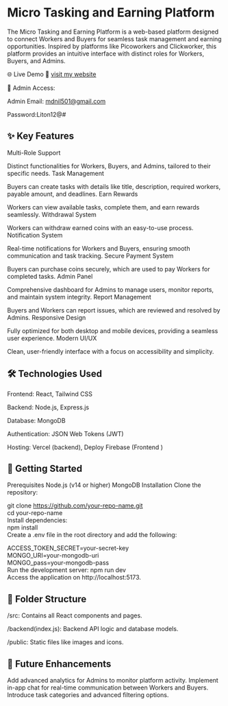  # Micro Tasking and Earning Platform
The Micro Tasking and Earning Platform is a web-based platform designed to connect Workers and Buyers for seamless task management and earning opportunities. Inspired by platforms like Picoworkers and Clickworker, this platform provides an intuitive interface with distinct roles for Workers, Buyers, and Admins.

🌐 Live Demo
🔗 [visit my website](https://simple-firebase-fe141.web.app/)

🔑 Admin Access:

Admin Email: mdnil501@gmail.com

Password:Liton12@#

## ✨ Key Features
Multi-Role Support

Distinct functionalities for Workers, Buyers, and Admins, tailored to their specific needs.
Task Management

Buyers can create tasks with details like title, description, required workers, payable amount, and deadlines.
Earn Rewards

Workers can view available tasks, complete them, and earn rewards seamlessly.
Withdrawal System

Workers can withdraw earned coins with an easy-to-use process.
Notification System

Real-time notifications for Workers and Buyers, ensuring smooth communication and task tracking.
Secure Payment System

Buyers can purchase coins securely, which are used to pay Workers for completed tasks.
Admin Panel

Comprehensive dashboard for Admins to manage users, monitor reports, and maintain system integrity.
Report Management

Buyers and Workers can report issues, which are reviewed and resolved by Admins.
Responsive Design

Fully optimized for both desktop and mobile devices, providing a seamless user experience.
Modern UI/UX

Clean, user-friendly interface with a focus on accessibility and simplicity.

## 🛠️ Technologies Used
Frontend: React, Tailwind CSS

Backend: Node.js, Express.js

Database: MongoDB

Authentication: JSON Web Tokens (JWT)

Hosting: Vercel (backend), Deploy Firebase (Frontend )
## 🚀 Getting Started
Prerequisites
Node.js (v14 or higher)
MongoDB
Installation
Clone the repository:
 
git clone https://github.com/your-repo-name.git  
cd your-repo-name  
Install dependencies:  
npm install  
Create a .env file in the root directory and add the following: 
 
ACCESS_TOKEN_SECRET=your-secret-key  
MONGO_URI=your-mongodb-uri  
MONGO_pass=your-mongodb-pass  
Run the development server: 
npm run dev  
Access the application on http://localhost:5173.

## 📂 Folder Structure
/src: Contains all React components and pages.

/backend(index.js): Backend API logic and database models.

/public: Static files like images and icons.
## 🧩 Future Enhancements
Add advanced analytics for Admins to monitor platform activity.
Implement in-app chat for real-time communication between Workers and Buyers.
Introduce task categories and advanced filtering options.
